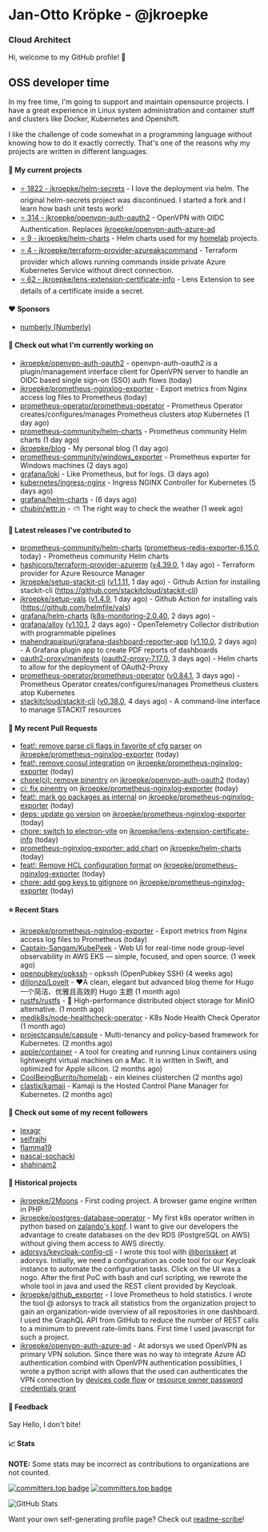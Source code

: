 # Jan-Otto Kröpke - @jkroepke
### Cloud Architect 

Hi, welcome to my GitHub profile! 👋

## OSS developer time
In my free time, I'm going to support and maintain opensource projects. I have a great experience in Linux system administration and container stuff and clusters like Docker, Kubernetes and Openshift.

I like the challenge of code somewhat in a programming language without knowing how to do it exactly correctly. That's one of the reasons why my projects are written in different languages.

#### 🌱 My current projects
- [⭐️ 1822 - jkroepke/helm-secrets](https://github.com/jkroepke/helm-secrets) - I love the deployment via helm. The original helm-secrets project was discontinued. I started a fork and I learn how bash unit tests work!
- [⭐️ 314 - jkroepke/openvpn-auth-oauth2](https://github.com/jkroepke/openvpn-auth-oauth2) - OpenVPN with OIDC Authentication. Replaces  [jkroepke/openvpn-auth-azure-ad](https://github.com/jkroepke/openvpn-auth-azure-ad) 
- [⭐️ 9 - jkroepke/helm-charts](https://github.com/jkroepke/helm-charts) - Helm charts used for my [homelab](https://github.com/jkroepke/homelab) projects.
- [⭐️ 4 - jkroepke/terraform-provider-azureakscommand](https://github.com/jkroepke/terraform-provider-azureakscommand) - Terraform provider which allows running commands inside private Azure Kubernetes Service without direct connection.
- [⭐️ 62 - jkroepke/lens-extension-certificate-info](https://github.com/jkroepke/lens-extension-certificate-info) - Lens Extension to see details of a certificate inside a secret.

#### ❤️ Sponsors

- [numberly (Numberly)](https://github.com/numberly)


#### 👷 Check out what I'm currently working on

- [jkroepke/openvpn-auth-oauth2](https://github.com/jkroepke/openvpn-auth-oauth2) - openvpn-auth-oauth2 is a plugin/management interface client for OpenVPN server to handle an OIDC based single sign-on (SSO) auth flows (today)
- [jkroepke/prometheus-nginxlog-exporter](https://github.com/jkroepke/prometheus-nginxlog-exporter) - Export metrics from Nginx access log files to Prometheus (today)
- [prometheus-operator/prometheus-operator](https://github.com/prometheus-operator/prometheus-operator) - Prometheus Operator creates/configures/manages Prometheus clusters atop Kubernetes (1 day ago)
- [prometheus-community/helm-charts](https://github.com/prometheus-community/helm-charts) - Prometheus community Helm charts (1 day ago)
- [jkroepke/blog](https://github.com/jkroepke/blog) - My personal blog (1 day ago)
- [prometheus-community/windows_exporter](https://github.com/prometheus-community/windows_exporter) - Prometheus exporter for Windows machines (2 days ago)
- [grafana/loki](https://github.com/grafana/loki) - Like Prometheus, but for logs. (3 days ago)
- [kubernetes/ingress-nginx](https://github.com/kubernetes/ingress-nginx) - Ingress NGINX Controller for Kubernetes (5 days ago)
- [grafana/helm-charts](https://github.com/grafana/helm-charts) -  (6 days ago)
- [chubin/wttr.in](https://github.com/chubin/wttr.in) - :partly_sunny: The right way to check the weather (1 week ago)

#### 🔭 Latest releases I've contributed to

- [prometheus-community/helm-charts](https://github.com/prometheus-community/helm-charts) ([prometheus-redis-exporter-6.15.0](https://github.com/prometheus-community/helm-charts/releases/tag/prometheus-redis-exporter-6.15.0), today) - Prometheus community Helm charts
- [hashicorp/terraform-provider-azurerm](https://github.com/hashicorp/terraform-provider-azurerm) ([v4.39.0](https://github.com/hashicorp/terraform-provider-azurerm/releases/tag/v4.39.0), 1 day ago) - Terraform provider for Azure Resource Manager
- [jkroepke/setup-stackit-cli](https://github.com/jkroepke/setup-stackit-cli) ([v1.1.11](https://github.com/jkroepke/setup-stackit-cli/releases/tag/v1.1.11), 1 day ago) - Github Action for installing stackit-cli (https://github.com/stackitcloud/stackit-cli)
- [jkroepke/setup-vals](https://github.com/jkroepke/setup-vals) ([v1.4.9](https://github.com/jkroepke/setup-vals/releases/tag/v1.4.9), 1 day ago) - Github Action for installing vals (https://github.com/helmfile/vals)
- [grafana/helm-charts](https://github.com/grafana/helm-charts) ([k8s-monitoring-2.0.40](https://github.com/grafana/helm-charts/releases/tag/k8s-monitoring-2.0.40), 2 days ago) - 
- [grafana/alloy](https://github.com/grafana/alloy) ([v1.10.1](https://github.com/grafana/alloy/releases/tag/v1.10.1), 2 days ago) - OpenTelemetry Collector distribution with programmable pipelines
- [mahendrapaipuri/grafana-dashboard-reporter-app](https://github.com/mahendrapaipuri/grafana-dashboard-reporter-app) ([v1.10.0](https://github.com/mahendrapaipuri/grafana-dashboard-reporter-app/releases/tag/v1.10.0), 2 days ago) - A Grafana plugin app to create PDF reports of dashboards
- [oauth2-proxy/manifests](https://github.com/oauth2-proxy/manifests) ([oauth2-proxy-7.17.0](https://github.com/oauth2-proxy/manifests/releases/tag/oauth2-proxy-7.17.0), 3 days ago) - Helm charts to allow for the deployment of OAuth2-Proxy
- [prometheus-operator/prometheus-operator](https://github.com/prometheus-operator/prometheus-operator) ([v0.84.1](https://github.com/prometheus-operator/prometheus-operator/releases/tag/v0.84.1), 3 days ago) - Prometheus Operator creates/configures/manages Prometheus clusters atop Kubernetes
- [stackitcloud/stackit-cli](https://github.com/stackitcloud/stackit-cli) ([v0.38.0](https://github.com/stackitcloud/stackit-cli/releases/tag/v0.38.0), 4 days ago) - A command-line interface to manage STACKIT resources

#### 🔨 My recent Pull Requests

- [feat!: remove parse cli flags in favorite of cfg parser](https://github.com/jkroepke/prometheus-nginxlog-exporter/pull/27) on [jkroepke/prometheus-nginxlog-exporter](https://github.com/jkroepke/prometheus-nginxlog-exporter) (today)
- [feat!: remove consul integration](https://github.com/jkroepke/prometheus-nginxlog-exporter/pull/26) on [jkroepke/prometheus-nginxlog-exporter](https://github.com/jkroepke/prometheus-nginxlog-exporter) (today)
- [chore(ci): remove pinentry](https://github.com/jkroepke/openvpn-auth-oauth2/pull/580) on [jkroepke/openvpn-auth-oauth2](https://github.com/jkroepke/openvpn-auth-oauth2) (today)
- [ci: fix pinentry](https://github.com/jkroepke/prometheus-nginxlog-exporter/pull/25) on [jkroepke/prometheus-nginxlog-exporter](https://github.com/jkroepke/prometheus-nginxlog-exporter) (today)
- [feat!: mark go packages as internal](https://github.com/jkroepke/prometheus-nginxlog-exporter/pull/24) on [jkroepke/prometheus-nginxlog-exporter](https://github.com/jkroepke/prometheus-nginxlog-exporter) (today)
- [deps: update go version](https://github.com/jkroepke/prometheus-nginxlog-exporter/pull/23) on [jkroepke/prometheus-nginxlog-exporter](https://github.com/jkroepke/prometheus-nginxlog-exporter) (today)
- [chore: switch to electron-vite](https://github.com/jkroepke/lens-extension-certificate-info/pull/15) on [jkroepke/lens-extension-certificate-info](https://github.com/jkroepke/lens-extension-certificate-info) (today)
- [prometheus-nginxlog-exporter: add chart](https://github.com/jkroepke/helm-charts/pull/80) on [jkroepke/helm-charts](https://github.com/jkroepke/helm-charts) (today)
- [feat!: Remove HCL configuration format](https://github.com/jkroepke/prometheus-nginxlog-exporter/pull/22) on [jkroepke/prometheus-nginxlog-exporter](https://github.com/jkroepke/prometheus-nginxlog-exporter) (today)
- [chore: add gpg keys to gitignore](https://github.com/jkroepke/prometheus-nginxlog-exporter/pull/15) on [jkroepke/prometheus-nginxlog-exporter](https://github.com/jkroepke/prometheus-nginxlog-exporter) (today)

#### ⭐ Recent Stars

- [jkroepke/prometheus-nginxlog-exporter](https://github.com/jkroepke/prometheus-nginxlog-exporter) - Export metrics from Nginx access log files to Prometheus (today)
- [Captain-Sangam/KubePeek](https://github.com/Captain-Sangam/KubePeek) - Web UI for real-time node group-level observability in AWS EKS — simple, focused, and open source. (1 week ago)
- [openpubkey/opkssh](https://github.com/openpubkey/opkssh) - opkssh (OpenPubkey SSH) (4 weeks ago)
- [dillonzq/LoveIt](https://github.com/dillonzq/LoveIt) - ❤️A clean, elegant but advanced blog theme for Hugo 一个简洁、优雅且高效的 Hugo 主题 (1 month ago)
- [rustfs/rustfs](https://github.com/rustfs/rustfs) - 🚀 High-performance distributed object storage for MinIO  alternative. (1 month ago)
- [medik8s/node-healthcheck-operator](https://github.com/medik8s/node-healthcheck-operator) - K8s Node Health Check Operator (1 month ago)
- [projectcapsule/capsule](https://github.com/projectcapsule/capsule) - Multi-tenancy and policy-based framework for Kubernetes. (2 months ago)
- [apple/container](https://github.com/apple/container) - A tool for creating and running Linux containers using lightweight virtual machines on a Mac. It is written in Swift, and optimized for Apple silicon.  (2 months ago)
- [CoolBeingBurrito/homelab](https://github.com/CoolBeingBurrito/homelab) - ein kleines clüsterchen (2 months ago)
- [clastix/kamaji](https://github.com/clastix/kamaji) - Kamaji is the Hosted Control Plane Manager for Kubernetes. (2 months ago)

#### 👯 Check out some of my recent followers

- [lexagr](https://github.com/lexagr)
- [seifrajhi](https://github.com/seifrajhi)
- [flamma19](https://github.com/flamma19)
- [pascal-sochacki](https://github.com/pascal-sochacki)
- [shahinam2](https://github.com/shahinam2)

#### 📜 Historical projects
- [jkroepke/2Moons](https://github.com/jkroepke/2Moons) - First coding project. A browser game engine written in PHP
- [jkroepke/postgres-database-operator](https://github.com/jkroepke/postgres-database-operator) - My first k8s operator written in python based on [zalando's kopf](https://github.com/zalando-incubator/kopf). I want to give our developers the advantage to create databases on the dev RDS (PostgreSQL on AWS) without giving them access to AWS directly.
- [adorsys/keycloak-config-cli](https://github.com/adorsys/keycloak-config-cli) - I wrote this tool with [@borisskert](https://github.com/borisskert) at adorsys. Initially, we need a configuration as code tool for our Keycloak instance to automate the configuration tasks. Click on the UI was a nogo. After the first PoC with bash and curl scripting, we rewrote the whole tool in java and used the REST client provided by Keycloak.
- [jkroepke/github_exporter](https://github.com/jkroepke/github_exporter) - I love Prometheus to hold statistics. I wrote the tool @ adorsys to track all statistics from the organization project to gain an organization-wide overview of all repositories in one dashboard. I used the GraphQL API from GitHub to reduce the number of REST calls to a minimum to prevent rate-limits bans. First time I used javascript for such a project.
- [jkroepke/openvpn-auth-azure-ad](https://github.com/jkroepke/openvpn-auth-azure-ad) - At adorsys we used OpenVPN as primary VPN solution. Since there was no way to integrate Azure AD authentication combind with OpenVPN authentication possiblities, I wrote a python script with allows that the used can authenticates the VPN connection by [devices code flow](https://docs.microsoft.com/en-us/azure/active-directory/develop/v2-oauth2-device-code) or [resource owner password credentials grant](https://docs.microsoft.com/en-us/azure/active-directory/develop/v2-oauth-ropc)

#### 💬 Feedback

Say Hello, I don't bite!

#### 📈 Stats

**NOTE:** Some stats may be incorrect as contributions to organizations
are not counted.

[![committers.top badge](https://user-badge.committers.top/germany/jkroepke.svg)](https://user-badge.committers.top/germany/jkroepke)
[![committers.top badge](https://user-badge.committers.top/germany_public/jkroepke.svg)](https://user-badge.committers.top/germany_public/jkroepke)

![GitHub Stats](https://github-readme-stats.vercel.app/api?username=jkroepke&count_private=false&theme=tokyonight&show_icons=true)

Want your own self-generating profile page? Check out [readme-scribe](https://github.com/muesli/readme-scribe)!
